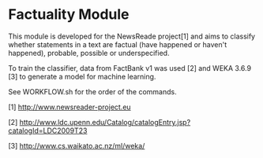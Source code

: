 Factuality Module 
==================

This module is developed for the NewsReade project[1] and aims to classify whether statements in a text are factual (have happened or haven't happened), probable, possible or underspecified. 

To train the classifier, data from FactBank v1 was used [2] and WEKA 3.6.9 [3] to generate a model for machine learning. 

See WORKFLOW.sh for the order of the commands. 


[1] http://www.newsreader-project.eu 

[2] http://www.ldc.upenn.edu/Catalog/catalogEntry.jsp?catalogId=LDC2009T23

[3] http://www.cs.waikato.ac.nz/ml/weka/